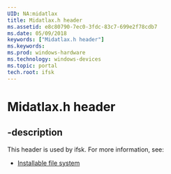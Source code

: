 ```yaml
---
UID: NA:midatlax
title: Midatlax.h header
ms.assetid: e8c80790-7ec0-3fdc-83c7-699e2f78cdb7
ms.date: 05/09/2018
keywords: ["Midatlax.h header"]
ms.keywords: 
ms.prod: windows-hardware
ms.technology: windows-devices
ms.topic: portal
tech.root: ifsk
---
```


# Midatlax.h header


## -description


This header is used by ifsk. For more information, see:

- [Installable file system](../_ifsk/index.md)
